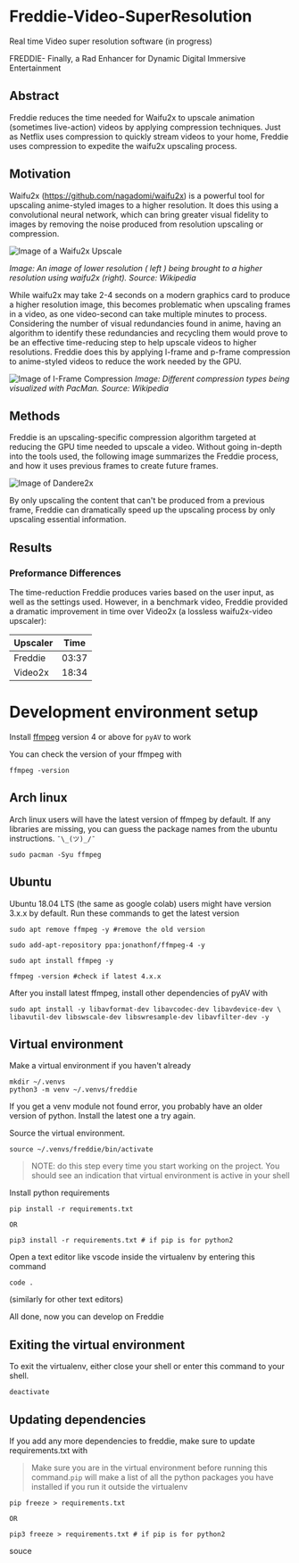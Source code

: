 # Freddie-Video-SuperResolution
Real time Video super resolution software (in progress)

FREDDIE- Finally, a Rad Enhancer for Dynamic Digital Immersive Entertainment



## Abstract 

Freddie reduces the time needed for Waifu2x to upscale animation (sometimes live-action) videos by applying compression techniques. Just as Netflix uses compression to quickly stream videos to your home, Freddie uses compression to expedite the waifu2x upscaling process.

## Motivation 

Waifu2x (https://github.com/nagadomi/waifu2x) is a powerful tool for upscaling anime-styled images to a higher resolution. It does this using a convolutional neural network, which can bring greater visual fidelity to images by removing the noise produced from resolution upscaling or compression.

![Image of a Waifu2x Upscale](https://i.imgur.com/irRaQ07.png)

*Image: An image of lower resolution ( left ) being brought to a higher resolution using waifu2x (right). Source: Wikipedia*


While waifu2x may take 2-4 seconds on a modern graphics card to produce a higher resolution image, this becomes problematic when upscaling frames in a video, as one video-second can take multiple minutes to process. Considering the number of visual redundancies found in anime, having an algorithm to identify these redundancies and recycling them would prove to be an effective time-reducing step to help upscale videos to higher resolutions. Freddie does this by applying I-frame and p-frame compression to anime-styled videos to reduce the work needed by the GPU.


![Image of I-Frame Compression](https://upload.wikimedia.org/wikipedia/commons/thumb/6/64/I_P_and_B_frames.svg/1920px-I_P_and_B_frames.svg.png)
*Image: Different compression types being visualized with PacMan. Source: Wikipedia*

## Methods

Freddie is an upscaling-specific compression algorithm targeted at reducing the GPU time needed to upscale a video. Without going in-depth into the tools used, the following image summarizes the Freddie process, and how it uses previous frames to create future frames.

![Image of Dandere2x](https://i.imgur.com/7cqZz4I.png)

By only upscaling the content that can't be produced from a previous frame, Freddie can dramatically speed up the upscaling process by only upscaling essential information.

## Results



### Preformance Differences

The time-reduction Freddie produces varies based on the user input, as well as the settings used. However, in a benchmark video, Freddie provided a dramatic improvement in time over Video2x (a lossless waifu2x-video upscaler):

| Upscaler | Time  |
| -------- | ----- |
| Freddie  | 03:37 |
| Video2x  | 18:34 |

# Development environment setup

Install [ffmpeg](https://ffmpeg.org/) version 4 or above for `pyAV` to work

You can check the version of your ffmpeg with

	ffmpeg -version

## Arch linux

Arch linux users will have the latest version of ffmpeg by default. If any
libraries are missing, you can guess the package names from the ubuntu
instructions. `¯\_(ツ)_/¯`

	sudo pacman -Syu ffmpeg

## Ubuntu

Ubuntu 18.04 LTS (the same as google colab) users might have version 3.x.x by
default. Run these commands to get the latest version

	sudo apt remove ffmpeg -y #remove the old version
	
	sudo add-apt-repository ppa:jonathonf/ffmpeg-4 -y
	
	sudo apt install ffmpeg -y
	
	ffmpeg -version #check if latest 4.x.x

After you install latest ffmpeg, install other dependencies of pyAV with

	sudo apt install -y libavformat-dev libavcodec-dev libavdevice-dev \
	libavutil-dev libswscale-dev libswresample-dev libavfilter-dev -y

## Virtual environment

Make a virtual environment if you haven't already

	mkdir ~/.venvs
	python3 -m venv ~/.venvs/freddie

If you get a venv module not found error, you probably have an older version of
python. Install the latest one a try again.

Source the virtual environment.

	source ~/.venvs/freddie/bin/activate

> NOTE: do this step every time you start working on the project. You should
> see an indication that virtual environment is active in your shell

Install python requirements

	pip install -r requirements.txt
	
	OR
	
	pip3 install -r requirements.txt # if pip is for python2

Open a text editor like vscode inside the virtualenv by entering this command

	code .

(similarly for other text editors)

All done, now you can develop on Freddie

## Exiting the virtual environment

To exit the virtualenv, either close your shell or enter this command to your
shell.

	deactivate

## Updating dependencies

If you add any more dependencies to freddie, make sure to update
requirements.txt with

> Make sure you are in the virtual environment before running this command.`pip`
> will make a list of all the python packages you have installed if you run it
> outside the virtualenv

	pip freeze > requirements.txt
	
	OR
	
	pip3 freeze > requirements.txt # if pip is for python2

souce